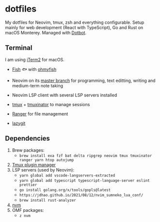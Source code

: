 # dotfiles

My dotfiles for Neovim, tmux, zsh and everything configurable.
Setup mainly for web development (React with TypeScript), Go and Rust on macOS Monterey.
Managed with [Dotbot](https://github.com/anishathalye/dotbot).

## Terminal

I am using [iTerm2](https://github.com/gnachman/iTerm2) for macOS.

- [Fish](https://github.com/fish-shell/fish-shell) 🐟 with [ohmyfish](https://github.com/oh-my-fish/oh-my-fish)

- Neovim on its [master branch](https://github.com/neovim/neovim/commits/master)
  for programming, text editting, writing and medium-term note taking
  
- Neovim LSP client with several LSP servers installed

- [tmux](https://github.com/tmux/tmux) +
  [tmuxinator](https://github.com/tmuxinator/tmuxinator) to manage sessions

- [Ranger](https://github.com/ranger/ranger) for file management

- [lazygit](https://github.com/jesseduffield/lazygit)

## Dependencies

1. Brew packages:
    - `brew install exa fzf bat delta ripgrep neovim tmux tmuxinator ranger yarn htop autojump`
2. [Tmux plugin manager](https://github.com/tmux-plugins/tpm)
3. LSP servers (used by Neovim): 
    - `yarn global add vscode-langservers-extracted`
    - `yarn global add typescript typescript-language-server eslint prettier`
    - `go install golang.org/x/tools/gopls@latest`
    - `https://jdhao.github.io/2021/08/12/nvim_sumneko_lua_conf/`
    - `brew install rust-analyzer`
4. [nvm](https://github.com/nvm-sh/nvm)
5. OMF packages:
    - `z nvm`

